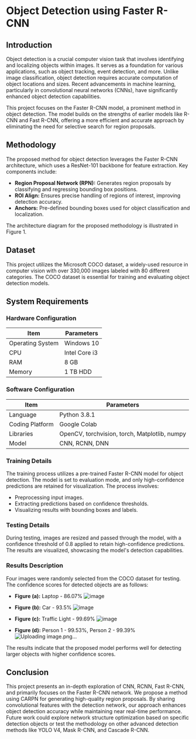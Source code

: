 # Object Detection using Faster R-CNN

## Introduction

Object detection is a crucial computer vision task that involves identifying and localizing objects within images. It serves as a foundation for various applications, such as object tracking, event detection, and more. Unlike image classification, object detection requires accurate computation of object locations and sizes. Recent advancements in machine learning, particularly in convolutional neural networks (CNNs), have significantly enhanced object detection capabilities.

This project focuses on the Faster R-CNN model, a prominent method in object detection. The model builds on the strengths of earlier models like R-CNN and Fast R-CNN, offering a more efficient and accurate approach by eliminating the need for selective search for region proposals.

## Methodology

The proposed method for object detection leverages the Faster R-CNN architecture, which uses a ResNet-101 backbone for feature extraction. Key components include:

- **Region Proposal Network (RPN):** Generates region proposals by classifying and regressing bounding box positions.
- **ROI Align:** Ensures precise handling of regions of interest, improving detection accuracy.
- **Anchors:** Pre-defined bounding boxes used for object classification and localization.

The architecture diagram for the proposed methodology is illustrated in Figure 1.

## Dataset

This project utilizes the Microsoft COCO dataset, a widely-used resource in computer vision with over 330,000 images labeled with 80 different categories. The COCO dataset is essential for training and evaluating object detection models.

## System Requirements

### Hardware Configuration

| Item               | Parameters    |
|--------------------|---------------|
| Operating System   | Windows 10    |
| CPU                | Intel Core i3 |
| RAM                | 8 GB          |
| Memory             | 1 TB HDD      |

### Software Configuration

| Item               | Parameters                     |
|--------------------|--------------------------------|
| Language           | Python 3.8.1                   |
| Coding Platform    | Google Colab                   |
| Libraries          | OpenCV, torchvision, torch, Matplotlib, numpy |
| Model              | CNN, RCNN, DNN                 |

### Training Details

The training process utilizes a pre-trained Faster R-CNN model for object detection. The model is set to evaluation mode, and only high-confidence predictions are retained for visualization. The process involves:

- Preprocessing input images.
- Extracting predictions based on confidence thresholds.
- Visualizing results with bounding boxes and labels.

### Testing Details

During testing, images are resized and passed through the model, with a confidence threshold of 0.8 applied to retain high-confidence predictions. The results are visualized, showcasing the model's detection capabilities.

### Results Description

Four images were randomly selected from the COCO dataset for testing. The confidence scores for detected objects are as follows:

- **Figure (a):** Laptop - 86.07%
  ![image](https://github.com/user-attachments/assets/187d2c89-20e6-4839-aec7-2a452fa84063)

- **Figure (b):** Car - 93.5%
  ![image](https://github.com/user-attachments/assets/b132c9e4-8de0-4b80-9b9b-bf3097c33d87)

- **Figure (c):** Traffic Light - 99.69%
  ![image](https://github.com/user-attachments/assets/2a88a4b4-38f6-4938-8ebd-22d8af65c4ce)

- **Figure (d):** Person 1 - 99.53%, Person 2 - 99.39%
  ![Uploading image.png…]()


The results indicate that the proposed model performs well for detecting larger objects with higher confidence scores.

## Conclusion

This project presents an in-depth exploration of CNN, RCNN, Fast R-CNN, and primarily focuses on the Faster R-CNN network. We propose a method using CARPN for generating high-quality region proposals. By sharing convolutional features with the detection network, our approach enhances object detection accuracy while maintaining near real-time performance. Future work could explore network structure optimization based on specific detection objects or test the methodology on other advanced detection methods like YOLO V4, Mask R-CNN, and Cascade R-CNN.
